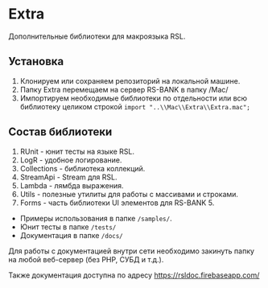 # Extra
Дополнительные библиотеки для макроязыка RSL.

## Установка

1) Клонируем или сохраняем репозиторий на локальной машине.
2) Папку Extra перемещаем на сервер RS-BANK в папку /Mac/
3) Импортируем необходимые библиотеки по отдельности или всю библиотеку целиком строкой
`import "..\\Mac\\Extra\\Extra.mac";`

## Состав библиотеки
1) RUnit - юнит тесты на языке RSL.
2) LogR  - удобное логирование.
3) Collections - библиотека коллекций.
4) StreamApi - Stream для RSL.
5) Lambda - лямбда выражения.
6) Utils - полезные утилиты для работы с массивами и строками.
7) Forms - часть библиотеки UI элементов для RS-BANK 5.

- Примеры использования в папке `/samples/`.
- Юнит тесты в папке `/tests/`
- Документация в папке `/docs/`

Для работы с документацией внутри сети необходимо закинуть папку на любой веб-сервер (без PHP, СУБД и т.д.).

Также документация доступна по адресу https://rsldoc.firebaseapp.com/


